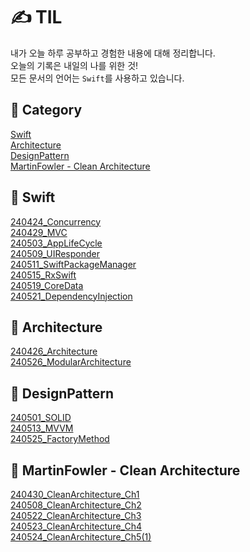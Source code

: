 # ✍️ TIL
내가 오늘 하루 공부하고 경험한 내용에 대해 정리합니다.</br>
오늘의 기록은 내일의 나를 위한 것!</br>
모든 문서의 언어는 `Swift`를 사용하고 있습니다.</br>

## 📝 Category
[Swift](#-Swift)</br>
[Architecture](#-Architecture)</br>
[DesignPattern](#-DesignPattern)</br>
[MartinFowler - Clean Architecture](#-MartinFowlerClean%20-%20Architecture)</br>

## 📂 Swift
[240424_Concurrency](https://github.com/Diana-yjh/TIL/blob/main/Swift/240424_Concurrency.md)</br>
[240429_MVC](https://github.com/Diana-yjh/TIL/blob/main/Swift/240429_MVC.md)</br>
[240503_AppLifeCycle](https://github.com/Diana-yjh/TIL/blob/main/Swift/240503_AppLifeCycle.md)</br>
[240509_UIResponder](https://github.com/Diana-yjh/TIL/blob/main/Swift/240509_UIResponder.md)</br>
[240511_SwiftPackageManager](https://github.com/Diana-yjh/TIL/blob/main/Swift/240511_SwiftPackageManager.md)</br>
[240515_RxSwift](https://github.com/Diana-yjh/TIL/blob/main/Swift/240515_RxSwift.md)</br>
[240519_CoreData](https://github.com/Diana-yjh/TIL/blob/main/Swift/240519_CoreData.md)</br>
[240521_DependencyInjection](https://github.com/Diana-yjh/TIL/blob/main/Swift/240521_DependencyInjection.md)</br>

## 📂 Architecture
[240426_Architecture](https://github.com/Diana-yjh/TIL/blob/main/Architecture/240426_Architecture.md)</br>
[240526_ModularArchitecture](https://github.com/Diana-yjh/TIL/blob/main/Architecture/240526_ModularArchitecture.md)</br>

## 📂 DesignPattern
[240501_SOLID](https://github.com/Diana-yjh/TIL/blob/main/DesignPattern/240501_SOLID.md)</br>
[240513_MVVM](https://github.com/Diana-yjh/TIL/blob/main/DesignPattern/240513_MVVM.md)</br>
[240525_FactoryMethod](https://github.com/Diana-yjh/TIL/blob/main/DesignPattern/240525_FactoryMethod.md)</br>

## 📂 MartinFowler - Clean Architecture
[240430_CleanArchitecture_Ch1](https://github.com/Diana-yjh/TIL/blob/main/MartinFowler%20-%20Clean%20Architecture/240430_CleanArchitecture_Ch1.md)</br>
[240508_CleanArchitecture_Ch2](https://github.com/Diana-yjh/TIL/blob/main/MartinFowler%20-%20Clean%20Architecture/240508_CleanArchitecture_Ch2.md)</br>
[240522_CleanArchitecture_Ch3](https://github.com/Diana-yjh/TIL/blob/main/MartinFowler%20-%20Clean%20Architecture/240522_CleanArchitecture_Ch3.md)</br>
[240523_CleanArchitecture_Ch4](https://github.com/Diana-yjh/TIL/blob/main/MartinFowler%20-%20Clean%20Architecture/240523_CleanArchitecture_Ch4.md)</br>
[240524_CleanArchitecture_Ch5(1)](https://github.com/Diana-yjh/TIL/blob/main/MartinFowler%20-%20Clean%20Architecture/240524_CleanArchitecture_Ch5(1).md)</br>
